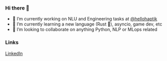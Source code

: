 ### Hi there 👋

- 🔭 I’m currently working on NLU and Engineering tasks at [@hellohaptik](https://github.com/hellohaptik)
- 🌱 I’m currently learning a new language (Rust 🦀), asyncio, game dev, etc
- 👯 I’m looking to collaborate on anything Python, NLP or MLops related

### Links

[LinkedIn](https://linkedin.com/in/chiragjn)
